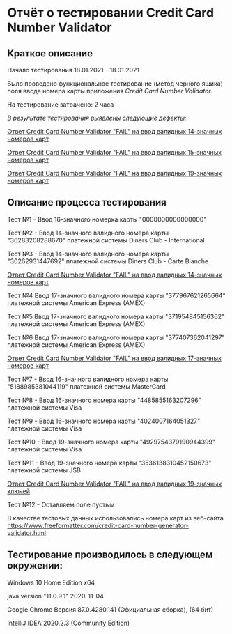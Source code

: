 # Отчёт о тестировании Credit Card Number Validator

## Краткое описание

Начало тестирования 18.01.2021 - 18.01.2021

Было проведено функциональное тестирование (метод черного ящика) поля ввода номера карты приложения *Credit Card Number Validator*.

На тестирование затрачено: 2 часа

*В результате тестирования выявлены следующие дефекты:*

[Ответ Credit Card Number Validator "FAIL" на ввод валидных 14-значных номеров карт](https://github.com/6apblra58/Credit-Card-Number-Validator/issues/1#issue-787827658)

[Ответ Credit Card Number Validator "FAIL" на ввод валидных 15-значных номеров карт](https://github.com/6apblra58/Credit-Card-Number-Validator/issues/2#issue-788134029)

[Ответ Credit Card Number Validator "FAIL" на ввод валидных 19-значных номеров карт](https://github.com/6apblra58/Credit-Card-Number-Validator/issues/3#issue-788154331)

## Описание процесса тестирования

Тест №1 - Ввод 16-значного номерка карты "0000000000000000"


Тест №2 - Ввод 14-значного валидного номера карты "36283208288670" платежной системы Diners Club - International

Тест №3 - Ввод 14-значного валидного номера карты "30262931447692" платежной системы Diners Club - Carte Blanche

[Ответ Credit Card Number Validator "FAIL" на ввод валидных 14-значных номеров карт](https://github.com/6apblra58/Credit-Card-Number-Validator/issues/1#issue-787827658)

Тест №4 Ввод 17-значного валидного номера карты "377967621265664" платежной системы American Express (AMEX)

Тест №5 Ввод 17-значного валидного номера карты "371954845156362" платежной системы American Express (AMEX)

Тест №6 Ввод 17-значного валидного номера карты "377407362041297" платежной системы American Express (AMEX)

[Ответ Credit Card Number Validator "FAIL" на ввод валидных 17-значных номеров карт ](https://github.com/6apblra58/Credit-Card-Number-Validator/issues/2#issue-788134029)


Тест №7 - Ввод 16-значного валидного номера карты "5188985381044119" платежной системы MasterCard

Тест №8 - Ввод 16-значного номера карты "4485855163207296" платежной системы Visa

Тест №9 - Ввод 16-значного номера карты "4024007164051327" платежной системы Visa

Тест №10 - Ввод 19-значного номера карты "4929754379190944399" платежной системы Visa

Тест №11 - Ввод 19-значного номера карты "3536138310452150673" платежной системы JSB


[Ответ Credit Card Number Validator "FAIL" на ввод валидных 19-значных ключей](https://github.com/6apblra58/Credit-Card-Number-Validator/issues/3#issue-788154331)


Тест №12 - Оставляем поле пустым

В качестве тестовых данных использовались номера карт из веб-сайта https://www.freeformatter.com/credit-card-number-generator-validator.html:

## Тестирование производилось в следующем окружении:

Windows 10 Home Edition x64

java version "11.0.9.1" 2020-11-04

Google Chrome Версия 87.0.4280.141 (Официальная сборка), (64 бит)

IntelliJ IDEA 2020.2.3 (Community Edition)
